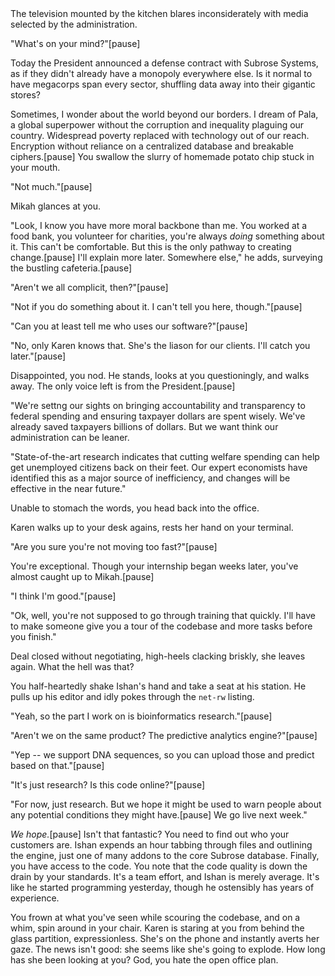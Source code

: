 <StoryParagraph>
The television mounted by the kitchen blares inconsiderately with media selected by the administration.

"What's on your mind?"[pause]

Today the President announced a defense contract with Subrose Systems, as if they didn't already have a monopoly everywhere else. Is it normal to have megacorps span every sector, shuffling data away into their gigantic stores?

Sometimes, I wonder about the world beyond our borders. I dream of Pala, a global superpower without the corruption and inequality plaguing our country. Widespread poverty replaced with technology out of our reach. Encryption without reliance on a centralized database and breakable ciphers.[pause] You swallow the slurry of homemade potato chip stuck in your mouth.

"Not much."[pause]

Mikah glances at you.

"Look, I know you have more moral backbone than me. You worked at a food bank, you volunteer for charities, you're always *doing* something about it. This can't be comfortable. But this is the only pathway to creating change.[pause] I'll explain more later. Somewhere else," he adds, surveying the bustling cafeteria.[pause]

"Aren't we all complicit, then?"[pause]

"Not if you do something about it. I can't tell you here, though."[pause]

"Can you at least tell me who uses our software?"[pause]

"No, only Karen knows that. She's the liason for our clients. I'll catch you later."[pause]

Disappointed, you nod. He stands, looks at you questioningly, and walks away. The only voice left is from the President.[pause]

"We're settng our sights on bringing accountability and transparency to federal spending and ensuring taxpayer dollars are spent wisely. We've already saved taxpayers billions of dollars. But we want think our administration can be leaner.

"State-of-the-art research indicates that cutting welfare spending can help get unemployed citizens back on their feet. Our expert economists have identified this as a major source of inefficiency, and changes will be effective in the near future."

Unable to stomach the words, you head back into the office.
</StoryParagraph>

<AsciiArt src="/img/terminal.png" brightness="10" edge="20" contrast="95" />

<StoryParagraph>
Karen walks up to your desk agains, rests her hand on your terminal.

"Are you sure you're not moving too fast?"[pause]

You're exceptional. Though your internship began weeks later, you've almost caught up to Mikah.[pause]

"I think I'm good."[pause]

"Ok, well, you're not supposed to go through training that quickly. I'll have to make someone give you a tour of the codebase and more tasks before you finish."

Deal closed without negotiating, high-heels clacking briskly, she leaves again. What the hell was that?
</StoryParagraph>

<AsciiArt src="/img/cd.png" brightness="20" edge="30" contrast="95" />

<StoryParagraph>
You half-heartedly shake Ishan's hand and take a seat at his station. He pulls up his editor and idly pokes through the <code>net-rw</code> listing.

"Yeah, so the part I work on is bioinformatics research."[pause]

"Aren't we on the same product? The predictive analytics engine?"[pause]

"Yep -- we support DNA sequences, so you can upload those and predict based on that."[pause]

"It's just research? Is this code online?"[pause]

"For now, just research. But we hope it might be used to warn people about any potential conditions they might have.[pause] We go live next week."

*We hope.*[pause] Isn't that fantastic? You need to find out who your customers are. Ishan expends an hour tabbing through files and outlining the engine, just one of many addons to the core Subrose database. Finally, you have access to the code. You note that the code quality is down the drain by your standards. It's a team effort, and Ishan is merely average. It's like he started programming yesterday, though he ostensibly has years of experience.

You frown at what you've seen while scouring the codebase, and on a whim, spin around in your chair. Karen is staring at you from behind the glass partition, expressionless. She's on the phone and instantly averts her gaze. The news isn't good: she seems like she's going to explode. How long has she been looking at you? God, you hate the open office plan.
</StoryParagraph>